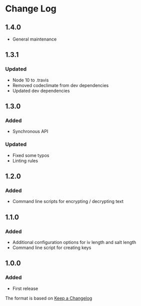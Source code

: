# Change Log

## 1.4.0
- General maintenance

## 1.3.1
### Updated
- Node 10 to .travis
- Removed codeclimate from dev dependencies
- Updated dev dependencies

## 1.3.0
### Added
- Synchronous API

### Updated
- Fixed some typos
- Linting rules

## 1.2.0
### Added
- Command line scripts for encrypting / decrypting text

## 1.1.0
### Added
- Additional configuration options for iv length and salt length
- Command line script for creating keys


## 1.0.0
### Added
- First release

The format is based on [Keep a Changelog](http://keepachangelog.com/)
